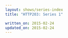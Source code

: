 ```yaml
---
layout: shows/series-index
title: "HTTP203: Series 1"

written_on: 2015-02-24
updated_on: 2015-02-24
---
```

